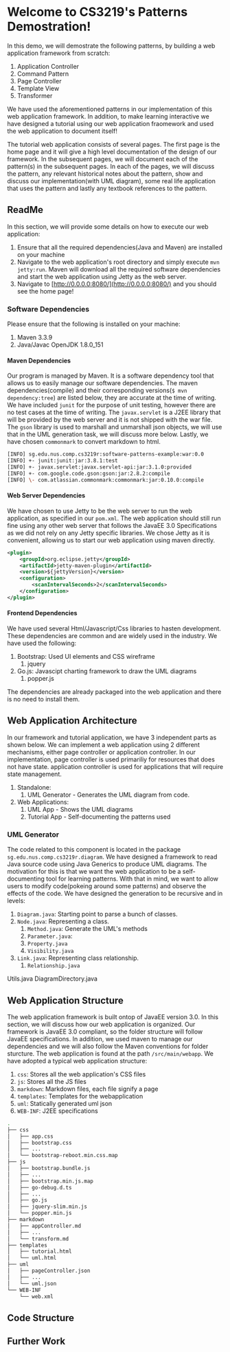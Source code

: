 # Welcome to CS3219's Patterns Demostration! 

In this demo, we will demostrate the following patterns, by building a web application framework from scratch:

1. Application Controller
1. Command Pattern
1. Page Controller
1. Template View
1. Transformer

We have used the aforementioned patterns in our implementation of this web application framework. In addition, to make learning interactive we have designed a tutorial using our web application fraomework and used the web application to document itself!

The tutorial web application consists of several pages. The first page is the home page and it will give a high level documentation of the design of our framework. In the subsequent pages, we will document each of the pattern(s) in the subsequent pages. In each of the pages, we will discuss the pattern, any relevant historical notes about the pattern, show and discuss our implementation(with UML diagram), some real life application that uses the pattern and lastly any textbook references to the pattern.

## ReadMe

In this section, we will provide some details on how to execute our web application:

1. Ensure that all the required dependencies(Java and Maven) are installed on your machine
1. Navigate to the web application's root directory and simply execute `mvn jetty:run`. Maven will download all the required software dependencies and start the web application using Jetty as the web server.
1. Navigate to [http://0.0.0.0:8080/](http://0.0.0.0:8080/) and you should see the home page!

### Software Dependencies

Please ensure that the following is installed on your machine:

1. Maven 3.3.9
1. Java/Javac OpenJDK 1.8.0_151

#### Maven Dependencies

Our program is managed by Maven. It is a software dependency tool that allows us to easily manage our software dependencies. The maven dependencies(compile) and their corresponding versions(`$ mvn dependency:tree`) are listed below, they are accurate at the time of writing. We have included `junit` for the purpose of unit testing, however there are no test cases at the time of writing. The `javax.servlet` is a J2EE library that will be provided by the web server and it is not shipped with the war file. The `gson` library is used to marshall and unmarshall json objects, we will use that in the UML generation task, we will discuss more below. Lastly, we have chosen `commonmark` to convert markdown to html.

```bash
[INFO] sg.edu.nus.comp.cs3219r:software-patterns-example:war:0.0
[INFO] +- junit:junit:jar:3.8.1:test
[INFO] +- javax.servlet:javax.servlet-api:jar:3.1.0:provided
[INFO] +- com.google.code.gson:gson:jar:2.8.2:compile
[INFO] \- com.atlassian.commonmark:commonmark:jar:0.10.0:compile
```

#### Web Server Dependencies
We have chosen to use Jetty to be the web server to run the web application, as specified in our `pom.xml`. The web application should still run fine using any other web server that follows the JavaEE 3.0 Specifications as we did not rely on any Jetty specific libraries. We chose Jetty as it is convenient, allowing us to start our web application using maven directly.

```xml
<plugin>
	<groupId>org.eclipse.jetty</groupId>
	<artifactId>jetty-maven-plugin</artifactId>
	<version>${jettyVersion}</version>
	<configuration>
		<scanIntervalSeconds>2</scanIntervalSeconds>
	</configuration>
</plugin>
```

#### Frontend Dependencies

We have used several Html/Javascript/Css libraries to hasten development. These dependencies are common and are widely used in the industry. We have used the following:

1. Bootstrap: Used UI elements and CSS wireframe
	1. jquery
1. Go.js: Javascipt charting framework to draw the UML diagrams
	1. popper.js

The dependencies are already packaged into the web application and there is no need to install them.

## Web Application Architecture

In our framework and tutorial application, we have 3 independent parts as shown below. We can implement a web application using 2 different mechanisms, either page controller or application controller. In our implementation, page controller is used primariliy for resources that does not have state. application controller is used for applications that will require state management.

1. Standalone:
	1. UML Generator - Generates the UML diagram from code.
1. Web Applications:
	1. UML App - Shows the UML diagrams
	1. Tutorial App - Self-documenting the patterns used
	
### UML Generator

The code related to this component is located in the package `sg.edu.nus.comp.cs3219r.diagram`. We have designed a framework to read Java source code using Java Generics to produce UML diagrams. The motivation for this is that we want the web application to be a self-documenting tool for learning patterns. With that in mind, we want to allow users to modify code(pokeing around some patterns) and observe the effects of the code. We have designed the generation to be recursive and in levels:

1. `Diagram.java`: Starting point to parse a bunch of classes.
1. `Node.java`: Representing a class.
	1. `Method.java`: Generate the UML's methods
	1. `Parameter.java`: 
	1. `Property.java`
	1. `Visibility.java`
1. `Link.java`: Representing class relationship.
	1. `Relationship.java`

Utils.java DiagramDirectory.java

## Web Application Structure

The web application framework is built ontop of JavaEE version 3.0. In this section, we will discuss how our web application is organized. Our framework is JavaEE 3.0 compliant, so the folder structure will follow JavaEE specifications. In addition, we used maven to manage our dependencies and we will also follow the Maven conventions for folder sturcture. The web application is found at the path `/src/main/webapp`. We have adopted a typical web application structure:

1. `css`: Stores all the web application's CSS files
1. `js`: Stores all the JS files
1. `markdown`: Markdown files, each file signify a page
1. `templates`: Templates for the webapplication
1. `uml`: Statically generated uml json
1. `WEB-INF`: J2EE specifications

```bash
.
├── css
│   ├── app.css
│   ├── bootstrap.css
│   ├── ...
│   └── bootstrap-reboot.min.css.map
├── js
│   ├── bootstrap.bundle.js
│   ├── ...
│   ├── bootstrap.min.js.map
│   ├── go-debug.d.ts
│   ├── ...
│   ├── go.js
│   ├── jquery-slim.min.js
│   └── popper.min.js
├── markdown
│   ├── appController.md
│   ├── ...
│   └── transform.md
├── templates
│   ├── tutorial.html
│   └── uml.html
├── uml
│   ├── pageController.json
│   ├── ...
│   └── uml.json
└── WEB-INF
    └── web.xml
```

## Code Structure

## Further Work
